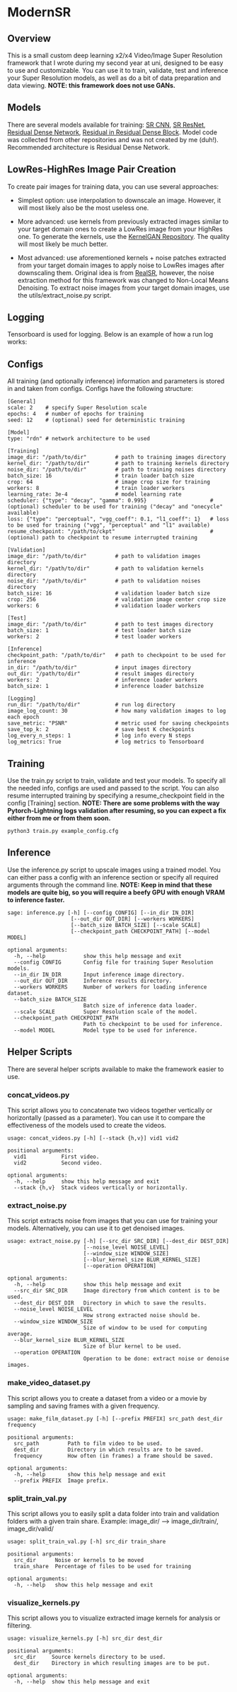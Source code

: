 # ModernSR

## Overview
This is a small custom deep learning x2/x4 Video/Image Super Resolution framework that I wrote during my second year at uni, designed to be easy to use and customizable.
You can use it to train, validate, test and inference your Super Resolution models, as well as do a bit of data preparation and data viewing. **NOTE: this framework does not use GANs.**

## Models
There are several models available for training:
[SR CNN](https://arxiv.org/abs/1501.00092), [SR ResNet](https://arxiv.org/abs/1609.04802), [Residual Dense Network](https://arxiv.org/abs/1802.08797), [Residual in Residual Dense Block](https://arxiv.org/abs/1809.00219). Model code was collected from other repositories and was not created by me (duh!). Recommended architecture is Residual Dense Network.

## LowRes-HighRes Image Pair Creation
To create pair images for training data, you can use several approaches:

- Simplest option: use interpolation to downscale an image. However, it will most likely also be the most useless one. 

- More advanced: use kernels from previously extracted images similar to your target domain ones to create a LowRes image from your HighRes one. To generate the kernels, use the [KernelGAN Repository](https://github.com/sefibk/KernelGAN). The quality will most likely be much better.
- Most advanced: use aforementioned kernels + noise patches extracted from your target domain images to apply noise to LowRes images after downscaling them. Original idea is from [RealSR](https://github.com/Tencent/Real-SR), however, the noise extraction method for this framework was changed to Non-Local Means Denoising. To extract noise images from your target domain images, use the utils/extract_noise.py script.


## Logging 
Tensorboard is used for logging. Below is an example of how a run log works:


## Configs
All training (and optionally inference) information and parameters is stored in and taken from configs.
Configs have the following structure:
```
[General]
scale: 2    # specify Super Resolution scale
epochs: 4   # number of epochs for training
seed: 12    # (optional) seed for deterministic training

[Model]
type: "rdn" # network architecture to be used

[Training]
image_dir: "/path/to/dir"         # path to training images directory
kernel_dir: "/path/to/dir"        # path to training kernels directory
noise_dir: "/path/to/dir"         # path to training noises directory
batch_size: 16                    # train loader batch size
crop: 64                          # image crop size for training
workers: 8                        # train loader workers
learning_rate: 3e-4               # model learning rate
scheduler: {"type": "decay", "gamma": 0.995}                    # (optional) scheduler to be used for training ("decay" and "onecycle" available)
loss: {"type": "perceptual", "vgg_coeff": 0.1, "l1_coeff": 1}   # loss to be used for training ("vgg", "perceptual" and "l1" available)
resume_checkpoint: "/path/to/ckpt"                              # (optional) path to checkpoint to resume interrupted training

[Validation]
image_dir: "/path/to/dir"         # path to validation images directory
kernel_dir: "/path/to/dir"        # path to validation kernels directory
noise_dir: "/path/to/dir"         # path to validation noises directory
batch_size: 16                    # validation loader batch size
crop: 256                         # validation image center crop size
workers: 6                        # validation loader workers

[Test]
image_dir: "/path/to/dir"         # path to test images directory
batch_size: 1                     # test loader batch size
workers: 2                        # test loader workers

[Inference]
checkpoint_path: "/path/to/dir"   # path to checkpoint to be used for inference
in_dir: "/path/to/dir"            # input images directory
out_dir: "/path/to/dir"           # result images directory
workers: 2                        # inference loader workers
batch_size: 1                     # inference loader batchsize

[Logging]
run_dir: "/path/to/dir"           # run log directory
image_log_count: 30               # how many validation images to log each epoch
save_metric: "PSNR"               # metric used for saving checkpoints
save_top_k: 2                     # save best K checkpoints
log_every_n_steps: 1              # log info every N steps
log_metrics: True                 # log metrics to Tensorboard
```

## Training
Use the train.py script to train, validate and test your models. To specify all the needed info, configs are used and passed to the script.
You can also resume interrupted training by specifying a resume_checkpoint field in the config \[Training\] section. **NOTE: There are some problems with the way Pytorch-Lightning logs validation after resuming, so you can expect a fix either from me or from them soon.**
```
python3 train.py example_config.cfg
```

## Inference
Use the inference.py script to upscale images using a trained model. You can either pass a config with an inference section or specify all required arguments through the command line. **NOTE: Keep in mind that these models are quite big, so you will require a beefy GPU with enough VRAM to inference faster.**
```
sage: inference.py [-h] [--config CONFIG] [--in_dir IN_DIR]
                    [--out_dir OUT_DIR] [--workers WORKERS]
                    [--batch_size BATCH_SIZE] [--scale SCALE]
                    [--checkpoint_path CHECKPOINT_PATH] [--model MODEL]

optional arguments:
  -h, --help            show this help message and exit
  --config CONFIG       Config file for training Super Resolution models.
  --in_dir IN_DIR       Input inference image directory.
  --out_dir OUT_DIR     Inference results directory.
  --workers WORKERS     Number of workers for loading inference dataset.
  --batch_size BATCH_SIZE
                        Batch size of inference data loader.
  --scale SCALE         Super Resolution scale of the model.
  --checkpoint_path CHECKPOINT_PATH
                        Path to checkpoint to be used for inference.
  --model MODEL         Model type to be used for inference.
```

## Helper Scripts
There are several helper scripts available to make the framework easier to use.
### concat_videos.py
This script allows you to concatenate two videos together vertically or horizontally (passed as a parameter). You can use it to compare the effectiveness of the models used to create the videos.
```
usage: concat_videos.py [-h] [--stack {h,v}] vid1 vid2

positional arguments:
  vid1           First video.
  vid2           Second video.

optional arguments:
  -h, --help     show this help message and exit
  --stack {h,v}  Stack videos vertically or horizontally.
```
### extract_noise.py
This script extracts noise from images that you can use for training your models. Alternatively, you can use it to get denoised images.
```
usage: extract_noise.py [-h] [--src_dir SRC_DIR] [--dest_dir DEST_DIR]
                        [--noise_level NOISE_LEVEL]
                        [--window_size WINDOW_SIZE]
                        [--blur_kernel_size BLUR_KERNEL_SIZE]
                        [--operation OPERATION]

optional arguments:
  -h, --help            show this help message and exit
  --src_dir SRC_DIR     Image directory from which content is to be used.
  --dest_dir DEST_DIR   Directory in which to save the results.
  --noise_level NOISE_LEVEL
                        How strong extracted noise should be.
  --window_size WINDOW_SIZE
                        Size of window to be used for computing average.
  --blur_kernel_size BLUR_KERNEL_SIZE
                        Size of blur kernel to be used.
  --operation OPERATION
                        Operation to be done: extract noise or denoise images.
```

### make_video_dataset.py
This script allows you to create a dataset from a video or a movie by sampling and saving frames with a given frequency.
```
usage: make_film_dataset.py [-h] [--prefix PREFIX] src_path dest_dir frequency

positional arguments:
  src_path         Path to film video to be used.
  dest_dir         Directory in which results are to be saved.
  frequency        How often (in frames) a frame should be saved.

optional arguments:
  -h, --help       show this help message and exit
  --prefix PREFIX  Image prefix.
```

### split_train_val.py
This script allows you to easily split a data folder into train and validation folders with a given train share. 
Example: image_dir/ --> image_dir/train/, image_dir/valid/
```
usage: split_train_val.py [-h] src_dir train_share

positional arguments:
  src_dir      Noise or kernels to be moved
  train_share  Percentage of files to be used for training

optional arguments:
  -h, --help   show this help message and exit
```

### visualize_kernels.py
This script allows you to visualize extracted image kernels for analysis or filtering.
```
usage: visualize_kernels.py [-h] src_dir dest_dir

positional arguments:
  src_dir     Source kernels directory to be used.
  dest_dir    Directory in which resulting images are to be put.

optional arguments:
  -h, --help  show this help message and exit
```
